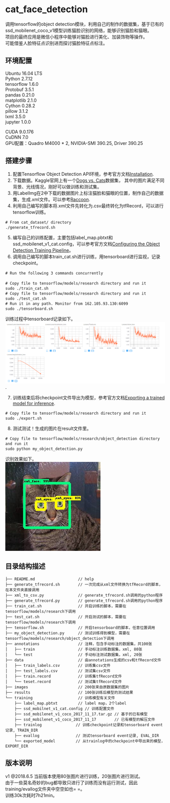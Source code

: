 # cat_face_detection
调用tensorflow的object detection模块，利用自己的制作的数据集，基于已有的ssd_mobilenet_coco_v1模型训练猫脸识别的网络，能够识别猫脸和猫眼。<br>
项目的最终应用是微信小程序中能够对猫脸进行美化、加装饰物等操作。<br>
可能借鉴人脸特征点识别进而探讨猫脸特征点标注。

## 环境配置
Ubuntu 16.04 LTS <br>
Python 2.7.12 <br>
tensorflow 1.6.0 <br>
Protobuf 3.5.1 <br>
pandas 0.21.0 <br>
matplotlib 2.1.0 <br>
Cython 0.28.2 <br>
pillow 3.1.2 <br>
lxml 3.5.0 <br>
jupyter 1.0.0 <br>

CUDA 9.0.176 <br>
CuDNN 7.0 <br>
GPU配置：Quadro M4000 * 2, NVIDIA-SMI 390.25, Driver 390.25

## 搭建步骤
1. 配置Tensorflow Object Detection API环境，参考官方文档[Installation](https://github.com/tensorflow/models/blob/master/research/object_detection/g3doc/installation.md).  
2. 下载数据。Kaggle官网上有一个[Dogs vs. Cats](https://www.kaggle.com/c/dogs-vs-cats)数据集，
其中的图片满足不同背景、光线情况，刚好可以做训练和测试集。  
3. 用LabelImg在2中下载的数据图片上标注猫脸和猫眼的位置，制作自己的数据集，生成.xml文件。可以参考[Raccoon](https://towardsdatascience.com/how-to-train-your-own-object-detector-with-tensorflows-object-detector-api-bec72ecfe1d9).  
4. 利用自己编写的脚本将.xml文件先转化为.csv最终转化为tfRecord，可以进行tensorflow训练。  
```
# From cat_dataset/ directory
./generate_tfrecord.sh
```
5. 编写自己的训练配置，主要包括label_map.pbtxt和ssd_mobilenet_v1_cat.config，可以参考官方文档[Configuring the Object Detection Training Pipeline](https://github.com/tensorflow/models/blob/master/research/object_detection/g3doc/configuring_jobs.md)。  
6. 调用自己编写的脚本train_cat.sh进行训练，用tensorboard进行监视，记录checkpoint。
```
# Run the following 3 commands concurrently

# Copy file to tensorflow/models/research directory and run it
sudo ./train_cat.sh
# Copy file to tensorflow/models/research directory and run it
sudo ./test_cat.sh
# Run it in any path. Monitor from 162.105.93.130:6099
sudo ./tensorboard.sh
```
训练过程中tensorboard记录如下。
![Loss](https://github.com/Orienfish/cat_face_detection/blob/master/losses.png).  

7. 训练结束后将checkpoint文件导出为模型，参考官方文档[Exporting a trained model for inference](https://github.com/tensorflow/models/blob/master/research/object_detection/g3doc/exporting_models.md).
```
# Copy file to tensorflow/models/research directory and run it
sudo ./export.sh
```
8. 测试测试！生成的图片在result文件里。
```
# Copy file to tensorflow/models/research/object_detection directory and run it
sudo python my_object_detection.py
```
识别效果如下。 <br>
![img](https://github.com/Orienfish/cat_face_detection/blob/master/results/cat.0.jpg)

## 目录结构描述
```
├── README.md                   // help
├── generate_tfrecord.sh        // 一次完成从xml文件转换为tfRecord的脚本，在本文件夹直接调用
├── xml_to_csv.py               // generate_tfrecord.sh调用的python程序
├── generate_tfrecord.py        // generate_tfrecord.sh调用的python程序
├── train_cat.sh                // 开启训练的脚本，需要在tensorflow/models/research下调用
├── test_cat.sh                 // 开启测试的脚本，需要在tensorflow/models/research下调用
├── tensorflow.sh               // 开启tensorboard的脚本，任意位置调用
├── my_object_detection.py      // 测试训练得到模型，需要在tensorflow/models/research/object_detection下调用
├── annotations                 // 注释，包含手动标注的数据集，共100张
│   ├── train                   // 手动标注训练数据集，xml, 80张
│   └── test                    // 手动标注测试数据集，xml, 20张
├── data                        // 由annotations生成的csv和tfRecord文件
│   ├── train_labels.csv        // 训练集csv文件
│   ├── test_labels.csv         // 测试集csv文件
│   ├── train.record            // 训练集tfRecord文件
│   └── teset.record            // 测试集tfRecord文件
├── images                      // 200张来自原数据集的图片
├── results                     // 100张训练后模型的测试结果
└── training                    // 训练模型有关文件
    ├── label_map.pbtxt         // label map，2个label
    ├── ssd_mobilnet_v1_cat.config // 训练配置文件
    ├── ssd_mobilenet_v1_coco_2017_11_17.tar.gz // 基于的已有模型
    ├── ssd_mobilenet_v1_coco_2017_11_17        // 已有模型的解压文件
    ├── trainlog               // 训练checkpoint记录和tensorboard event记录, TRAIN_DIR
    ├── evallog                // 测试tensorboard event记录, EVAL_DIR
    └── exported_model         // 从trainlog中的checkpoint中导出来的模型，EXPORT_DIR
```

## 版本说明
v1 @2018.6.5
当前版本使用80张图片进行训练，20张图片进行测试。  
由于一些莫名奇妙的bug都导致只进行了训练而没有运行测试，因此training/evallog文件夹中空空如也= =。  
训练30k次耗时7h21min。

